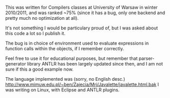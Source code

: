 This was written for Compilers classes at University of Warsaw in winter 2010/2011, and was ranked ~75% (since it has a bug, only one backend and pretty much no optimization at all).

It's not something I would be particulary proud of, but I was asked about this code a lot so I publish it. 

The bug is in choice of environment used to evaluate expressions in function calls within the objects, if I remember correctly. 

Feel free to use it for educational purposes, but remember that parser-generator library ANTLR has been largely updated since then, and I am not sure if this a good example now. 

The language implemented was (sorry, no English desc.) http://www.mimuw.edu.pl/~ben/Zajecia/Mrj/Javalette/javalette.html.bak I was writing on Linux, with Eclipse and ANTLR plugins.
